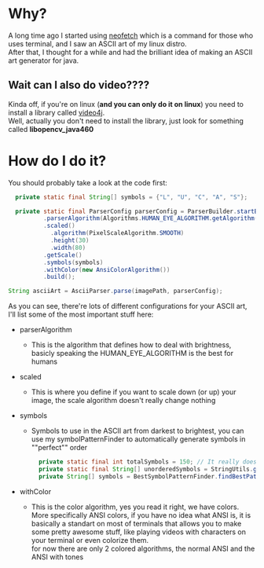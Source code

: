 # Why? 
A long time ago I started using [neofetch](https://github.com/dylanaraps/neofetch) which is a command for those who uses terminal, and I saw an ASCII art of my linux distro. <br>
After that, I thought for a while and had the brilliant idea of making an ASCII art generator for java.

## Wait can I also do video???? 
  Kinda off, if you're on linux (**and you can only do it on linux**) you need to install a library called [video4j](https://github.com/metaloom/video4j). <br>
  Well, actually you don't need to install the library, just look for something called **libopencv_java460**<br>


# How do I do it?
  You should probably take a look at the code first:<br>
  ```java
    private static final String[] symbols = {"L", "U", "C", "A", "S"};

    private static final ParserConfig parserConfig = ParserBuilder.startBuild()
            .parserAlgorithm(Algorithms.HUMAN_EYE_ALGORITHM.getAlgorithm())
            .scaled()
              .algorithm(PixelScaleAlgorithm.SMOOTH)
              .height(30)
              .width(80)
            .getScale()
            .symbols(symbols)
            .withColor(new AnsiColorAlgorithm())
            .build();

  String asciiArt = AsciiParser.parse(imagePath, parserConfig);      

```
  As you can see, there're lots of different configurations for your ASCII art, I'll list some of the most important stuff here:<br>
  - parserAlgorithm
      - This is the algorithm that defines how to deal with brightness, basicly speaking the HUMAN_EYE_ALGORITHM is the best for humans
  - scaled
    - This is where you define if you want to scale down (or up) your image, the scale algorithm doesn't really change nothing
  - symbols
    - Symbols to use in the ASCII art from darkest to brightest, you can use my symbolPatternFinder to automatically generate symbols in ""perfect"" order
      ```java
        private static final int totalSymbols = 150; // It really doesnt make any sense to have a symbol list with more than 255 elements
        private static final String[] unorderedSymbols = StringUtils.getUTFChars(32, 1600);
        private String[] symbols = BestSymbolPatternFinder.findBestPattern(totalSymbols, unorderedSymbols).toArray();
      ```
  
  - withColor
    - This is the color algorithm, yes you read it right, we have colors. More specifically ANSI colors, if you have no idea what ANSI is,
      it is basically a standart on most of terminals that allows you to make some pretty awesome stuff, like playing videos with characters on your terminal or even colorize them.<br>
      for now there are only 2 colored algorithms, the normal ANSI and the ANSI with tones
